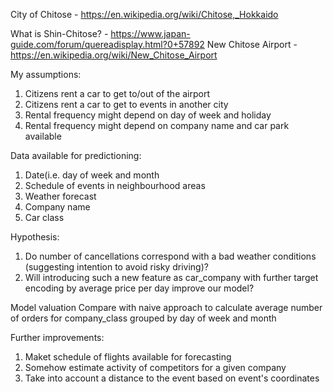 City of Chitose - https://en.wikipedia.org/wiki/Chitose,_Hokkaido

What is Shin-Chitose? - https://www.japan-guide.com/forum/quereadisplay.html?0+57892
New Chitose Airport - https://en.wikipedia.org/wiki/New_Chitose_Airport

My assumptions:
1. Citizens rent a car to get to/out of the airport
2. Citizens rent a car to get to events in another city
3. Rental frequency might depend on day of week and holiday
4. Rental frequency might depend on company name and car park available

Data available for predictioning:
1. Date(i.e. day of week and month
2. Schedule of events in neighbourhood areas
3. Weather forecast
4. Company name
5. Car class

Hypothesis:
1. Do number of cancellations correspond with a bad weather conditions (suggesting intention to avoid risky driving)?
2. Will introducing such a new feature as car_company with further target encoding by average price per day improve our model?

Model valuation
Compare with naive approach to calculate average number of orders for company_class grouped by day of week and month


Further improvements:
1. Maket schedule of flights available for forecasting
2. Somehow estimate activity of competitors for a given company
3. Take into account a distance to the event based on event's coordinates  
